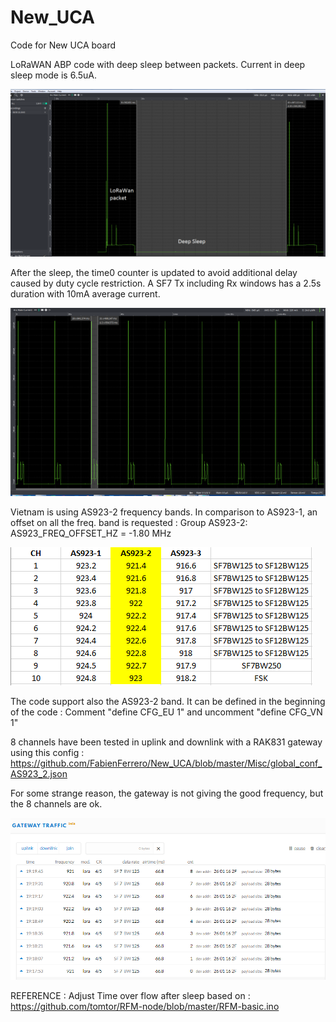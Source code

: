 # New_UCA
Code for New UCA board

LoRaWAN ABP code with deep sleep between packets.
Current in deep sleep mode is 6.5uA.

![LoRaWan power](https://github.com/FabienFerrero/New_UCA/blob/master/Misc/lorawan.png "LoRaWan power")

After the sleep, the time0 counter is updated to avoid additional delay caused by duty cycle restriction.
A SF7 Tx including Rx windows has a 2.5s duration with 10mA average current.

![LoRaWan power](https://github.com/FabienFerrero/New_UCA/blob/master/Misc/lorawan2.png "LoRaWan power")


Vietnam is using AS923-2 frequency bands. In comparison to AS923-1, an offset on all the freq. band is requested :
Group AS923-2: AS923_FREQ_OFFSET_HZ  = -1.80 MHz

![AS923-2](https://github.com/FabienFerrero/New_UCA/blob/master/Misc/AS923-2.png "AS923-2")


The code support also the AS923-2 band.
It can be defined in the beginning of the code : 
Comment "define CFG_EU 1" and uncomment "define CFG_VN 1"

8 channels have been tested in uplink and downlink with a RAK831 gateway using this config :
https://github.com/FabienFerrero/New_UCA/blob/master/Misc/global_conf_AS923_2.json

For some strange reason, the gateway is not giving the good frequency, but the 8 channels are ok.

![LoRaWan power](https://github.com/FabienFerrero/New_UCA/blob/master/Misc/VN_bands.png "LoRaWan power")

REFERENCE : 
Adjust Time over flow after sleep based on : 
https://github.com/tomtor/RFM-node/blob/master/RFM-basic.ino

